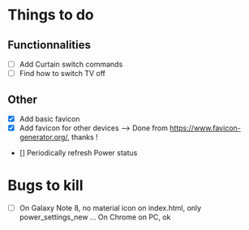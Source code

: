 Things to do
============
Functionnalities
----------------
- [ ] Add Curtain switch commands
- [ ] Find how to switch TV off

Other
-----
- [x] Add basic favicon
- [x] Add favicon for other devices  --> Done from https://www.favicon-generator.org/, thanks !
- [] Periodically refresh Power status

Bugs to kill
============
- [ ] On Galaxy Note 8, no material icon on index.html, only power_settings_new ... On Chrome on PC, ok 

